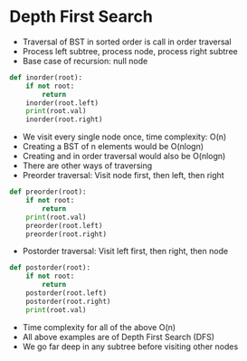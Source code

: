 # Depth First Search

- Traversal of BST in sorted order is call in order traversal
- Process left subtree, process node, process right subtree
- Base case of recursion: null node
```python
def inorder(root):
    if not root:
        return
    inorder(root.left)
    print(root.val)
    inorder(root.right)
```
- We visit every single node once, time complexity: O(n)
- Creating a BST of n elements would be O(nlogn)
- Creating and in order traversal would also be O(nlogn)
- There are other ways of traversing
- Preorder traversal: Visit node first, then left, then right
```python
def preorder(root):
    if not root:
        return
    print(root.val)
    preorder(root.left)
    preorder(root.right)
```
- Postorder traversal: Visit left first, then right, then node
```python
def postorder(root):
    if not root:
        return
    postorder(root.left)
    postorder(root.right)
    print(root.val)
```
- Time complexity for all of the above O(n)
- All above examples are of Depth First Search (DFS)
- We go far deep in any subtree before visiting other nodes